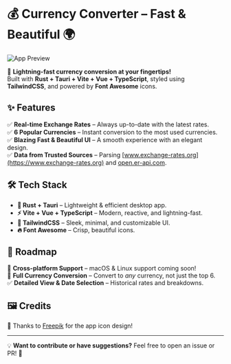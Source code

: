 # 💰 Currency Converter – Fast & Beautiful 🌍  

![App Preview](https://github.com/user-attachments/assets/26f61e9d-e7fe-4bdc-a94e-4f90593ef1ad)  

🚀 **Lightning-fast currency conversion at your fingertips!**  
Built with **Rust + Tauri + Vite + Vue + TypeScript**, styled using **TailwindCSS**, and powered by **Font Awesome** icons.  

## ✨ Features  
✅ **Real-time Exchange Rates** – Always up-to-date with the latest rates.  
✅ **6 Popular Currencies** – Instant conversion to the most used currencies.  
✅ **Blazing Fast & Beautiful UI** – A smooth experience with an elegant design.  
✅ **Data from Trusted Sources** – Parsing [www.exchange-rates.org](https://www.exchange-rates.org) and [open.er-api.com](https://open.er-api.com).  

## 🛠️ Tech Stack  
- **🦀 Rust + Tauri** – Lightweight & efficient desktop app.  
- **⚡ Vite + Vue + TypeScript** – Modern, reactive, and lightning-fast.  
- **🎨 TailwindCSS** – Sleek, minimal, and customizable UI.  
- **🔥 Font Awesome** – Crisp, beautiful icons.  

## 🚧 Roadmap  
🔹 **Cross-platform Support** – macOS & Linux support coming soon!  
🔹 **Full Currency Conversion** – Convert to *any* currency, not just the top 6.  
✅ **Detailed View & Date Selection** – Historical rates and breakdowns.  

## 🖼️ Credits  
🎨 Thanks to [Freepik](https://www.freepik.com) for the app icon design!  

---

💡 **Want to contribute or have suggestions?** Feel free to open an issue or PR! 🚀  
